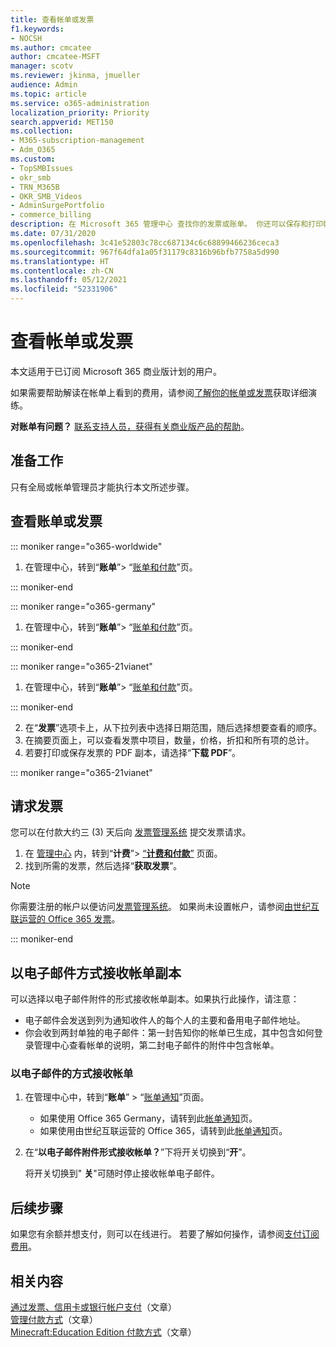```yaml
---
title: 查看帐单或发票
f1.keywords:
- NOCSH
ms.author: cmcatee
author: cmcatee-MSFT
manager: scotv
ms.reviewer: jkinma, jmueller
audience: Admin
ms.topic: article
ms.service: o365-administration
localization_priority: Priority
search.appverid: MET150
ms.collection:
- M365-subscription-management
- Adm_O365
ms.custom:
- TopSMBIssues
- okr_smb
- TRN_M365B
- OKR_SMB_Videos
- AdminSurgePortfolio
- commerce_billing
description: 在 Microsoft 365 管理中心 查找你的发票或账单。 你还可以保存和打印帐单。
ms.date: 07/31/2020
ms.openlocfilehash: 3c41e52803c78cc687134c6c68899466236ceca3
ms.sourcegitcommit: 967f64dfa1a05f31179c8316b96bfb7758a5d990
ms.translationtype: HT
ms.contentlocale: zh-CN
ms.lasthandoff: 05/12/2021
ms.locfileid: "52331906"
---
```

# <a name="view-your-bill-or-invoice"></a>查看帐单或发票

本文适用于已订阅 Microsoft 365 商业版计划的用户。
  
如果需要帮助解读在帐单上看到的费用，请参阅[了解你的帐单或发票](understand-your-invoice2.md)获取详细演练。
  
**对账单有问题？** [联系支持人员，获得有关商业版产品的帮助](../../business-video/get-help-support.md)。

## <a name="before-you-begin"></a>准备工作

只有全局或帐单管理员才能执行本文所述步骤。
  
## <a name="view-a-bill-or-invoice"></a>查看账单或发票

::: moniker range="o365-worldwide"

1. 在管理中心，转到“**账单**”\> “<a href="https://go.microsoft.com/fwlink/p/?linkid=2102895" target="_blank">账单和付款</a>”页。

::: moniker-end

::: moniker range="o365-germany"

1. 在管理中心，转到“**账单**”\> “<a href="https://go.microsoft.com/fwlink/p/?linkid=848040" target="_blank">账单和付款</a>”页。

::: moniker-end

::: moniker range="o365-21vianet"

1. 在管理中心，转到“**账单**”\> “<a href="https://go.microsoft.com/fwlink/p/?linkid=2127421" target="_blank">账单和付款</a>”页。

::: moniker-end

2. 在“**发票**”选项卡上，从下拉列表中选择日期范围，随后选择想要查看的顺序。
3. 在摘要页面上，可以查看发票中项目，数量，价格，折扣和所有项的总计。
4. 若要打印或保存发票的 PDF 副本，请选择“**下载 PDF**”。

::: moniker range="o365-21vianet"

## <a name="request-a-fapiao"></a>请求发票

您可以在付款大约三 (3) 天后向 [发票管理系统](https://go.microsoft.com/fwlink/p/?linkid=837465) 提交发票请求。

1. 在 <a href="https://go.microsoft.com/fwlink/p/?linkid=850627" target="_blank">管理中心</a> 内，转到“**计费**”> <a href="https://go.microsoft.com/fwlink/p/?linkid=2127421" target="_blank">“**计费和付款**”</a> 页面。
2. 找到所需的发票，然后选择“**获取发票**”。

> [!NOTE]
>
> 你需要注册的帐户以便访问[发票管理系统](https://go.microsoft.com/fwlink/p/?linkid=837465)。 如果尚未设置帐户，请参阅[由世纪互联运营的 Office 365 发票](../../admin/services-in-china/apply-for-a-fapiao.md)。

::: moniker-end

## <a name="receive-a-copy-of-your-billing-statement-in-email"></a>以电子邮件方式接收帐单副本

可以选择以电子邮件附件的形式接收帐单副本。如果执行此操作，请注意：

- 电子邮件会发送到列为通知收件人的每个人的主要和备用电子邮件地址。
- 你会收到两封单独的电子邮件：第一封告知你的帐单已生成，其中包含如何登录管理中心查看帐单的说明，第二封电子邮件的附件中包含帐单。

### <a name="to-receive-your-billing-statement-in-email"></a>以电子邮件的方式接收帐单

1. 在管理中心中，转到“**账单**”  >  “<a href="https://go.microsoft.com/fwlink/p/?linkid=853212" target="_blank">账单通知</a>”页面。
    - 如果使用 Office 365 Germany，请转到此<a href="https://go.microsoft.com/fwlink/p/?linkid=853213" target="_blank">帐单通知</a>页。
    - 如果使用由世纪互联运营的 Office 365，请转到此<a href="https://go.microsoft.com/fwlink/p/?linkid=853215" target="_blank">帐单通知</a>页。
1. 在“**以电子邮件附件形式接收帐单？**”下将开关切换到“**开**”。

    将开关切换到" **关**"可随时停止接收帐单电子邮件。

## <a name="next-steps"></a>后续步骤

如果您有余额并想支付，则可以在线进行。 若要了解如何操作，请参阅[支付订阅费用](pay-for-your-subscription.md)。

## <a name="related-content"></a>相关内容

[通过发票、信用卡或银行帐户支付](pay-for-your-subscription.md)（文章） \
[管理付款方式](manage-payment-methods.md)（文章） \
[Minecraft:Education Edition 付款方式](/education/windows/school-get-minecraft)（文章）
